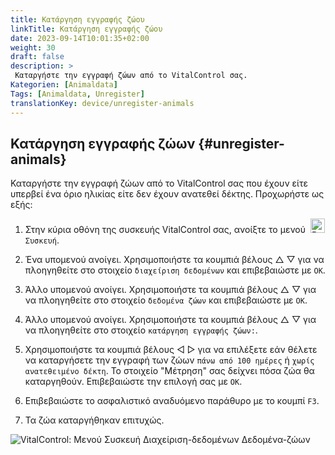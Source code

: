 ```yaml
---
title: Κατάργηση εγγραφής ζώου
linkTitle: Κατάργηση εγγραφής ζώου
date: 2023-09-14T10:01:35+02:00
weight: 30
draft: false
description: >
 Καταργήστε την εγγραφή ζώων από το VitalControl σας.
Kategorien: [Animaldata]
Tags: [Animaldata, Unregister]
translationKey: device/unregister-animals
---
```

## Κατάργηση εγγραφής ζώων {#unregister-animals}

Καταργήστε την εγγραφή ζώων από το VitalControl σας που έχουν είτε υπερβεί ένα όριο ηλικίας είτε δεν έχουν ανατεθεί δέκτης. Προχωρήστε ως εξής:

1. Στην κύρια οθόνη της συσκευής VitalControl σας, ανοίξτε το μενού &nbsp;<img src="/icons/device.svg" width="23" align="bottom" alt="Device" /> `Συσκευή`.

2. Ένα υπομενού ανοίγει. Χρησιμοποιήστε τα κουμπιά βέλους △ ▽ για να πλοηγηθείτε στο στοιχείο `διαχείριση δεδομένων` και επιβεβαιώστε με `OK`.

3. Άλλο υπομενού ανοίγει. Χρησιμοποιήστε τα κουμπιά βέλους △ ▽ για να πλοηγηθείτε στο στοιχείο `δεδομένα ζώων` και επιβεβαιώστε με `OK`.

4. Άλλο υπομενού ανοίγει. Χρησιμοποιήστε τα κουμπιά βέλους △ ▽ για να πλοηγηθείτε στο στοιχείο `κατάργηση εγγραφής ζώων:`.

5. Χρησιμοποιήστε τα κουμπιά βέλους ◁ ▷ για να επιλέξετε εάν θέλετε να καταργήσετε την εγγραφή των ζώων `πάνω από 100 ημέρες` ή `χωρίς ανατεθειμένο δέκτη`. Το στοιχείο "Μέτρηση" σας δείχνει πόσα ζώα θα καταργηθούν. Επιβεβαιώστε την επιλογή σας με `OK`.

6. Επιβεβαιώστε το ασφαλιστικό αναδυόμενο παράθυρο με το κουμπί `F3`.

7. Τα ζώα καταργήθηκαν επιτυχώς.

![VitalControl: Μενού Συσκευή Διαχείριση-δεδομένων Δεδομένα-ζώων](../images/unregister.png "Κατάργηση εγγραφής")
